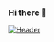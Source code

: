 ### Hi there 👋
[![Header](https://i.ibb.co/s6YSK1f/Minimalist-Home-Brew-Email-Header.png "Header")](https://brendaty.com)

